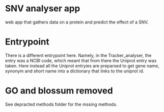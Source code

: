 # SNV analyser app
web app that gathers data on a protein and predict the effect of a SNV.

# Entrypoint
There is a different entrypoint here.
Namely, in the Tracker_analyser, the entry was a NCBI code, which meant that from there the Uniprot entry was taken.
Here instead all the Uniprot entryies are preparsed to get gene name, synonym and short name into a dictionary that links to the uniprot id.

# GO and blossum removed
See depracted methods folder for the mssing methods.


